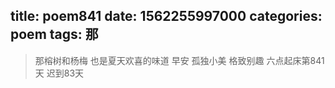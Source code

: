 title: poem841
date: 1562255997000
categories: poem
tags: 那
---
> 那榕树和杨梅
也是夏天欢喜的味道
早安
孤独小美
格致别趣
六点起床第841天 迟到83天
